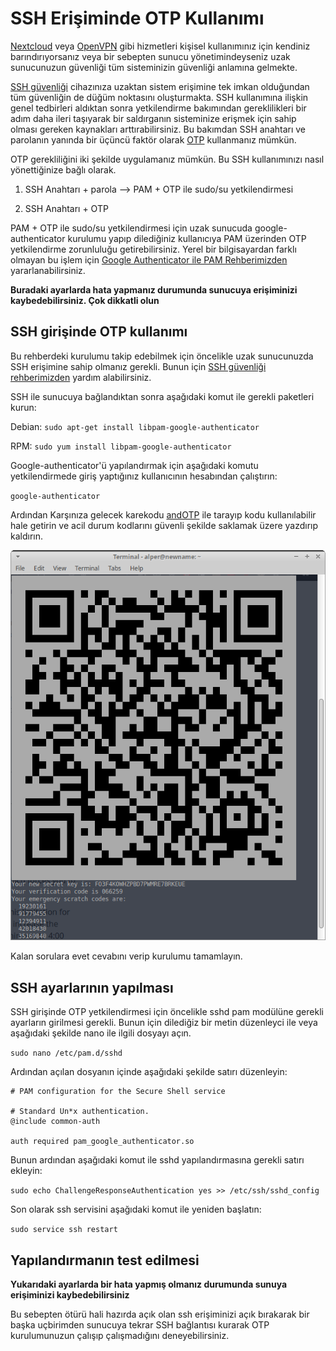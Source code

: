 # SSH Erişiminde OTP Kullanımı

[Nextcloud](https://nextcloud.com/) veya [OpenVPN](ag_guvenligi/vpn.md) gibi hizmetleri kişisel kullanımınız için kendiniz barındırıyorsanız veya bir sebepten sunucu yönetimindeyseniz uzak sunucunuzun güvenliği tüm sisteminizin güvenliği anlamına gelmekte.

[SSH güvenliği](ssh.md) cihazınıza uzaktan sistem erişimine tek imkan olduğundan tüm güvenliğin de düğüm noktasını oluşturmakta. SSH kullanımına ilişkin genel tedbirleri aldıktan sonra yetkilendirme bakımından gereklilikleri bir adım daha ileri taşıyarak bir saldırganın sisteminize erişmek için sahip olması gereken kaynakları arttırabilirsiniz. Bu bakımdan SSH anahtarı ve parolanın yanında bir üçüncü faktör olarak [OTP](beseri_guvenlik/2fa.md) kullanmanız mümkün.

OTP gerekliliğini iki şekilde uygulamanız mümkün. Bu SSH kullanımınızı nasıl yönettiğinize bağlı olarak.

1. SSH Anahtarı + parola --> PAM + OTP ile sudo/su yetkilendirmesi

2. SSH Anahtarı + OTP

PAM + OTP ile sudo/su yetkilendirmesi için uzak sunucuda google-authenticator kurulumu yapıp dilediğiniz kullanıcıya PAM üzerinden OTP yetkilendirme zorunluluğu getirebilirsiniz. Yerel bir bilgisayardan farklı olmayan bu işlem için [Google Authenticator ile PAM Rehberimizden](ga_pam.md) yararlanabilirsiniz.

**Buradaki ayarlarda hata yapmanız durumunda sunucuya erişiminizi kaybedebilirsiniz. Çok dikkatli olun**

## SSH girişinde OTP kullanımı

Bu rehberdeki kurulumu takip edebilmek için öncelikle uzak sunucunuzda SSH erişimine sahip olmanız gerekli. Bunun için [SSH güvenliği rehberimizden](ssh.md) yardım alabilirsiniz.

SSH ile sunucuya bağlandıktan sonra aşağıdaki komut ile gerekli paketleri kurun:

Debian:	`sudo apt-get install libpam-google-authenticator`

RPM:	`sudo yum install libpam-google-authenticator`

Google-authenticator'ü yapılandırmak için aşağıdaki komutu yetkilendirmede giriş yaptığınız kullanıcının hesabından çalıştırın:

`google-authenticator`

Ardından Karşınıza gelecek karekodu [andOTP](beseri_guvenlik/andotp.md) ile tarayıp kodu kullanılabilir hale getirin ve acil durum kodlarını güvenli şekilde saklamak üzere yazdırıp kaldırın.

![alt-text](ga/qrcode.png)

Kalan sorulara evet cevabını verip kurulumu tamamlayın.

## SSH ayarlarının yapılması

SSH girişinde OTP yetkilendirmesi için öncelikle sshd pam modülüne gerekli ayarların girilmesi gerekli. Bunun için dilediğiz bir metin düzenleyci ile veya aşağıdaki şekilde nano ile ilgili dosyayı açın.

`sudo nano /etc/pam.d/sshd`

Ardından açılan dosyanın içinde aşağıdaki şekilde satırı düzenleyin:


```
# PAM configuration for the Secure Shell service

# Standard Un*x authentication.
@include common-auth

auth required pam_google_authenticator.so
```

Bunun ardından aşağıdaki komut ile sshd yapılandırmasına gerekli satırı ekleyin:

`sudo echo ChallengeResponseAuthentication yes >> /etc/ssh/sshd_config`

Son olarak ssh servisini aşağıdaki komut ile yeniden başlatın:

`sudo service ssh restart`

## Yapılandırmanın test edilmesi

**Yukarıdaki ayarlarda bir hata yapmış olmanız durumunda sunuya erişiminizi kaybedebilirsiniz**

Bu sebepten ötürü hali hazırda açık olan ssh erişiminizi açık bırakarak bir başka uçbirimden sunucuya tekrar SSH bağlantısı kurarak OTP kurulumunuzun çalışıp çalışmadığını deneyebilirsiniz.
